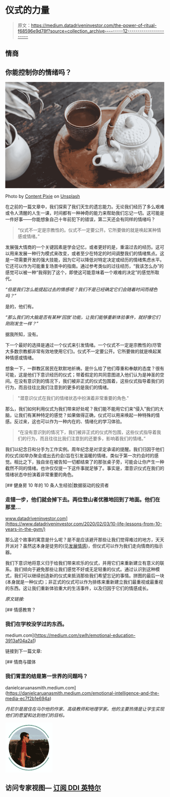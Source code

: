 # 仪式的力量

> 原文：<https://medium.datadriveninvestor.com/the-power-of-ritual-f68596e9d78f?source=collection_archive---------12----------------------->

## 情商

## 你能控制你的情绪吗？

![](img/fa6dffd83b412bd405f29f20e2448909.png)

Photo by [Content Pixie](https://unsplash.com/@contentpixie?utm_source=medium&utm_medium=referral) on [Unsplash](https://unsplash.com?utm_source=medium&utm_medium=referral)

在之前的一篇文章中，我们探索了我们天生的遗忘能力。无论我们经历了多么艰难或令人清醒的人生一课，时间都有一种神奇的能力来帮助我们忘记一切。这可能是一件好事——你能想象自己十年前犯下的错误，第二天还会有同样的情绪吗？

> “仪式不一定是宗教性的。仪式不一定要公开。它所要做的就是唤起某种情感或情绪。”

发展强大情商的一个关键因素是学会记忆，或者更好的是，重温过去的经历。这可以用来发展一种行为模式来改变，或者至少在特定的时间调整我们的情绪焦点。这是一项需要开发的强大技能，因为它可以降低对特定决定或经历的情绪焦虑水平。它还可以作为可能重复场景中的指南。通过参考类似的过往经历，“我该怎么办”的感觉可以被一种“我得到了这个，即使这可能意味着一个艰难的决定”的感觉所取代。

*“但是我们怎么能提起过去的情感呢？我们不是已经确定它们会随着时间而褪色吗？”*

是的，他们有。

*“那么我们的大脑是否有某种‘回放’功能，让我们能够重新体验事件，就好像它们刚刚发生一样？”*

据我所知，没有。

下一个最好的选择是通过一个仪式来引发情绪。一个仪式不一定是宗教性的(尽管大多数宗教都非常有效地使用它们)。仪式不一定要公开。它所要做的就是唤起某种情感或情绪。

想象一下，一群教区居民在默默地祈祷。是什么给了他们尊重和奉献的态度？很有可能，这是他们下意识经历的仪式；带着假定的共同意图进入他们认为是神圣的空间。在没有意识到的情况下，我们被非正式的仪式包围着，这些仪式指导着我们的行为，而且往往比我们注意到的更多的是我们的情绪。

> "潜意识仪式在我们的情绪状态中扮演着非常重要的角色."

那么，我们如何利用仪式为我们带来好处呢？我们能不能用它们来“侵入”我们的大脑，让我们有某种特定的感觉？如果做得正确，仪式可以用来唤起一种特殊的情感。反过来，这也可以作为一种内在的、情绪化的学习体验。

> “在没有意识到的情况下，我们被非正式的仪式所包围，这些仪式指导着我们的行为，而且往往比我们注意到的还要多，影响着我们的情绪。”

我们以纪念日和分手为工作实例。周年纪念是对坚定承诺的提醒。我们归因于他们的仪式(如举办聚会或出去约会)旨在引发温暖的情绪，类似于第一次约会时的感觉。相比之下，独自坐在被告知一切都结束了的那张桌子旁，可能会让你产生一种截然不同的情绪。也许仅仅提一下这件事就足够了。事实是，潜意识仪式在我们的情绪状态中扮演着非常重要的角色。

[](https://www.datadriveninvestor.com/2020/02/03/10-life-lessons-from-10-years-in-the-gym/) [## 健身房 10 年的 10 条人生经验|数据驱动的投资者

### 走错一步，他们就会掉下去。两位登山者优雅地回到了地面。他们在那里…

www.datadriveninvestor.com](https://www.datadriveninvestor.com/2020/02/03/10-life-lessons-from-10-years-in-the-gym/) 

那么这个故事的寓意是什么呢？是不是应该避开那些让我们觉得难过的地方，天天开派对？虽然这本身是徒劳的(见[发展情感](https://danielcaruanasmith.medium.com/developing-emotionally-6abe00b99383))，但仪式可以作为我们走向情商的指示器。

我们下意识地将意义归于给我们带来欢乐的仪式，并用它们来重新建立有意义的联系。我们倾向于避免那些让我们感觉不好或无足轻重的仪式。通过认识到这种模式，我们可以继续创造新的仪式来抵消那些我们希望忘记的事情。拼图的最后一块(本身就是一种仪式)；非正式的仪式可以作为排练来重新建立我们最重视或最重视的东西。这让我们重新体验重大的生活事件，以及归因于它们的情感成长。

*原文链接:*

[](https://medium.com/swlh/emotional-education-3913af04a2a1) [## 情感教育？

### 我们在学校没学过的东西。

medium.com](https://medium.com/swlh/emotional-education-3913af04a2a1) 

链接到下一篇文章:

[](https://danielcaruanasmith.medium.com/emotional-intelligence-and-the-media-ec7f2b1e694a) [## 情商与媒体

### 我们胃里的结是第一世界的问题吗？

danielcaruanasmith.medium.com](https://danielcaruanasmith.medium.com/emotional-intelligence-and-the-media-ec7f2b1e694a) 

*丹尼尔是居住在马尔他的作家、高级教师和地理学家。他的主要热情是让学生实现他们的愿望和达到他们的目标。*

![](img/a29b584ade460b1798a2101eed338dd3.png)

## 访问专家视图— [订阅 DDI 英特尔](https://datadriveninvestor.com/ddi-intel)